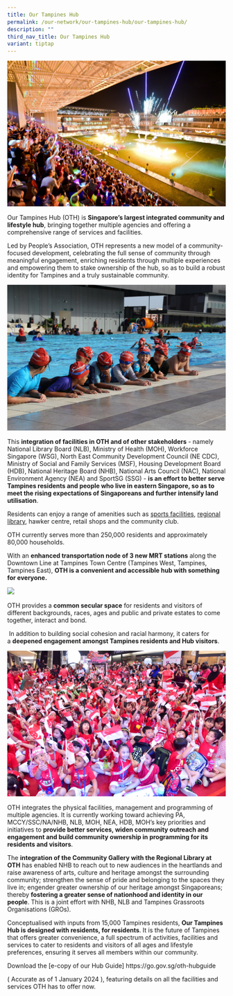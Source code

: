 ```yaml
---
title: Our Tampines Hub
permalink: /our-network/our-tampines-hub/our-tampines-hub/
description: ""
third_nav_title: Our Tampines Hub
variant: tiptap
---
```

<div class="isomer-image-wrapper"><img style="width:600px" height="auto" width="100%" src="/images/Our%20Network/OTH/NYE%20Fireworks%20at%20Town%20Square.jpg"></div><p>Our Tampines Hub (OTH) is&nbsp;<strong>Singapore’s largest integrated community and lifestyle hub</strong>, bringing together multiple agencies and offering a comprehensive range of services and facilities.</p><p>Led by People’s Association, OTH represents a new model of a community-focused development, celebrating the full sense of community through meaningful engagement, enriching residents through multiple experiences and empowering them to stake ownership of the hub, so as to build a robust identity for Tampines and a truly sustainable community.</p><div class="isomer-image-wrapper"><img style="width:600px" height="auto" width="100%" src="/images/Our%20Network/OTH/kids_at_swimming_pool.jpg"></div><p>This&nbsp;<strong>integration of facilities in OTH and of other stakeholders</strong>&nbsp;- namely National Library Board (NLB), Ministry of Health (MOH), Workforce Singapore (WSG), North East Community Development Council (NE CDC), Ministry of Social and Family Services (MSF), Housing Development Board (HDB), National Heritage Board (NHB), National Arts Council (NAC), National Environment Agency (NEA) and SportSG (SSG) -&nbsp;<strong>is an effort to better serve Tampines residents and people who live in eastern Singapore, so as to meet the rising expectations of Singaporeans and further intensify land utilisation</strong>.</p><p>Residents can enjoy a range of amenities such as <a href="https://members.myactivesg.com/bookfacility" rel="noopener noreferrer nofollow" target="_blank">sports facilities</a>, <a href="https://www.nlb.gov.sg/main/visit-us/our-libraries-and-locations/libraries/tampines-regional-library" rel="noopener noreferrer nofollow" target="_blank">regional library</a>, hawker centre, retail shops and the community club.</p><p>OTH currently serves more than 250,000 residents and approximately 80,000 households.</p><p>With an&nbsp;<strong>enhanced transportation node of 3 new MRT stations</strong>&nbsp;along the Downtown Line at Tampines Town Centre (Tampines West, Tampines, Tampines East),&nbsp;<strong>OTH is a convenient and accessible hub with something for everyone.</strong></p><div class="isomer-image-wrapper"><img style="width:600px" height="auto" width="100%" src="/images/Our%20Network/OTH/Jogging%20Track.jpeg"></div><p>OTH provides a&nbsp;<strong>common secular space</strong>&nbsp;for residents and visitors of different backgrounds, races, ages and public and private estates to come together, interact and bond.</p><p>&nbsp;In addition to building social cohesion and racial harmony, it caters for a&nbsp;<strong>deepened engagement amongst Tampines residents and Hub visitors</strong>.</p><div class="isomer-image-wrapper"><img style="width:600px" height="auto" width="100%" src="/images/Our%20Network/OTH/ND%20Kids.jpg"></div><p>OTH integrates the physical facilities, management and programming of multiple agencies. It is currently working toward achieving PA, MCCY/SSC/NA/NHB, NLB, MOH, NEA, HDB, MOH’s key priorities and initiatives to&nbsp;<strong>provide better services, widen community outreach and engagement and build community ownership in programming for its residents and visitors</strong>.</p><p>The&nbsp;<strong>integration of the Community Gallery with the Regional Library at OTH</strong>&nbsp;has enabled NHB to reach out to new audiences in the heartlands and raise awareness of arts, culture and heritage amongst the surrounding community; strengthen the sense of pride and belonging to the spaces they live in; engender greater ownership of our heritage amongst Singaporeans; thereby&nbsp;<strong>fostering a greater sense of nationhood and identity in our people</strong>. This is a joint effort with NHB, NLB and Tampines Grassroots Organisations (GROs).</p><p>Conceptualised with inputs from 15,000 Tampines residents,&nbsp;<strong>Our Tampines Hub is designed with residents, for residents</strong>. It is the future of Tampines that offers greater convenience, a full spectrum of activities, facilities and services to cater to residents and visitors of all ages and lifestyle preferences, ensuring it serves all members within our community.</p><p>Download the [e-copy of our Hub Guide] <a rel="noopener noreferrer nofollow" target="_blank">https://go.gov.sg/oth-hubguide</a></p><p>( Accurate as of 1 January 2024 ), featuring details on all the facilities and services OTH has to offer now.</p>